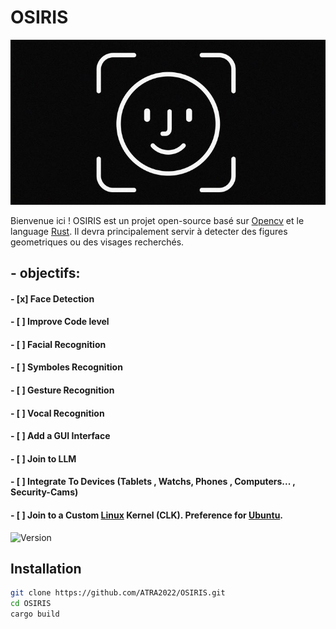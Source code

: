 # OSIRIS

![image](face.jpeg)

Bienvenue ici !
OSIRIS est un projet open-source basé sur [Opencv](https://github.com/opencv/opencv) et le language [Rust](https://www.rust-lang.org/).
Il devra principalement servir à detecter des figures geometriques ou des visages recherchés.

## - objectifs:

#### - [x] Face Detection
#### - [ ] Improve Code level
#### - [ ] Facial Recognition 
#### - [ ] Symboles Recognition
#### - [ ] Gesture Recognition
#### - [ ] Vocal Recognition
#### - [ ] Add a GUI Interface 
#### - [ ] Join to LLM
#### - [ ] Integrate To Devices (Tablets , Watchs, Phones , Computers... , Security-Cams)
#### - [ ] Join to a Custom [Linux](https://www.kernel.org/) Kernel (CLK). Preference for [Ubuntu](https://ubuntu.com/).

![Version](https://img.shields.io/badge/version-1.0.0-blue)

## Installation
```bash
git clone https://github.com/ATRA2022/OSIRIS.git
cd OSIRIS
cargo build
